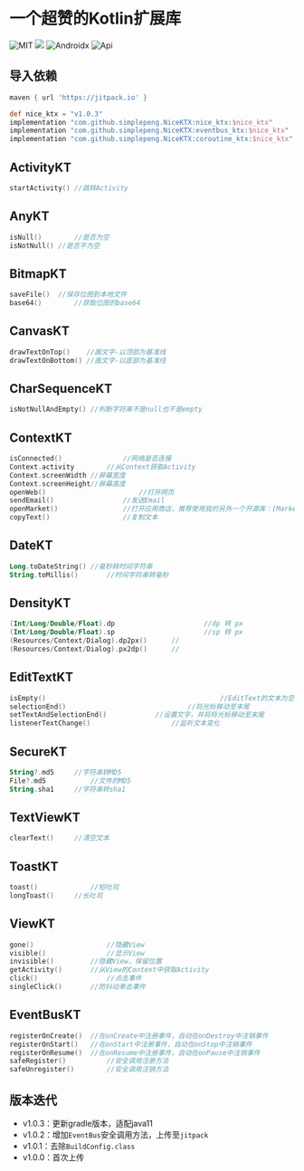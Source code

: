 # 一个超赞的Kotlin扩展库

![MIT](https://img.shields.io/badge/License-MIT-orange?style=flat-square) [![](https://jitpack.io/v/simplepeng/NiceKTX.svg)](https://jitpack.io/#simplepeng/NiceKTX)  ![Androidx](https://img.shields.io/badge/Androidx-Yes-blue?style=flat-square)  ![Api](https://img.shields.io/badge/Api-14+-blueviolet?style=flat-square) 

## 导入依赖

```groovy
maven { url 'https://jitpack.io' }
```

```groovy
def nice_ktx = "v1.0.3"
implementation "com.github.simplepeng.NiceKTX:nice_ktx:$nice_ktx"
implementation "com.github.simplepeng.NiceKTX:eventbus_ktx:$nice_ktx"
implementation "com.github.simplepeng.NiceKTX:coroutine_ktx:$nice_ktx"
```

## ActivityKT

```kotlin
startActivity() //跳转Activity
```

## AnyKT

```kotlin
isNull()		//是否为空
isNotNull()	//是否不为空
```

## BitmapKT

```kotlin
saveFile()	//保存位图到本地文件
base64()		//获取位图的base64
```

## CanvasKT

```kotlin
drawTextOnTop()    //画文字-以顶部为基准线
drawTextOnBottom() //画文字-以底部为基准线
```

## CharSequenceKT

```kotlin
isNotNullAndEmpty() //判断字符串不是null也不是empty
```

## ContextKT

```kotlin
isConnected()				//网络是否连接
Context.activity		//从Context获取Activity
Context.screenWidth	//屏幕宽度
Context.screenHeight//屏幕高度
openWeb()						//打开网页
sendEmail()					//发送Email
openMarket()				//打开应用商店，推荐使用我的另外一个开源库：[MarketHelper](https://github.com/simplepeng/MarketHelper)
copyText()					//复制文本
```

## DateKT

```kotlin
Long.toDateString()	//毫秒转时间字符串
String.toMillis()		//时间字符串转毫秒
```

## DensityKT

```kotlin
(Int/Long/Double/Float).dp 						//dp 转 px
(Int/Long/Double/Float).sp 						//sp 转 px 
(Resources/Context/Dialog).dp2px() 		//
(Resources/Context/Dialog).px2dp()		//
```

## EditTextKT

```kotlin
isEmpty()											//EditText的文本为空
selectionEnd()								//将光标移动至末尾
setTextAndSelectionEnd()			//设置文字，并将将光标移动至末尾
listenerTextChange()					//监听文本变化
```

## SecureKT

```kotlin
String?.md5		//字符串转MD5
File?.md5			//文件的MD5
String.sha1		//字符串转sha1
```

## TextViewKT

```kotlin
clearText()		//清空文本
```

## ToastKT

```kotlin
toast()				//短吐司
longToast()		//长吐司
```

## ViewKT

```kotlin
gone()					//隐藏View
visible()				//显示View
invisible()			//隐藏View，保留位置
getActivity()		//从View的Context中获取Activity
click()					//点击事件
singleClick()		//防抖动单击事件
```

## EventBusKT

```kotlin
registerOnCreate() 	//在onCreate中注册事件，自动在onDestroy中注销事件
registerOnStart() 	//在onStart中注册事件，自动在onStop中注销事件
registerOnResume() 	//在onResume中注册事件，自动在onPause中注销事件
safeRegister() 			//安全调用注册方法
safeUnregister() 		//安全调用注销方法
```

## 版本迭代

* v1.0.3：更新gradle版本，适配java11
* v1.0.2：增加`EventBus`安全调用方法，上传至`jitpack`
* v1.0.1：去除`BuildConfig.class`
* v1.0.0：首次上传

